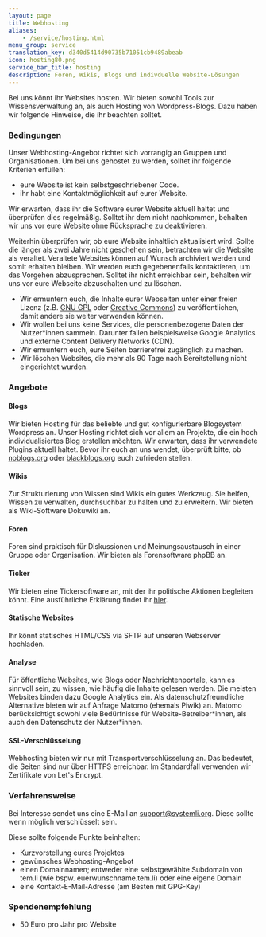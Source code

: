 ```yaml
---
layout: page
title: Webhosting
aliases:
    - /service/hosting.html
menu_group: service
translation_key: d340d5414d90735b71051cb9489abeab
icon: hosting80.png
service_bar_title: hosting
description: Foren, Wikis, Blogs und indivduelle Website-Lösungen
---
```


Bei uns könnt ihr Websites hosten. Wir bieten sowohl Tools zur Wissensverwaltung an, als auch Hosting von Wordpress-Blogs. Dazu haben wir folgende Hinweise, die ihr beachten solltet.

### Bedingungen 

Unser Webhosting-Angebot richtet sich vorrangig an Gruppen und Organisationen.
Um bei uns gehostet zu werden, solltet ihr folgende Kriterien erfüllen:

  * eure Website ist kein selbstgeschriebener Code.
  * ihr habt eine Kontaktmöglichkeit auf eurer Website.

Wir erwarten, dass ihr die Software eurer Website aktuell haltet und überprüfen dies regelmäßig. Solltet ihr dem nicht nachkommen, behalten wir uns vor eure Website ohne Rücksprache zu deaktivieren.

Weiterhin überprüfen wir, ob eure Website inhaltlich aktualisiert wird. Sollte die länger als zwei Jahre nicht geschehen sein, betrachten wir die Website als veraltet.
Veraltete Websites können auf Wunsch archiviert werden und somit erhalten bleiben. Wir werden euch gegebenenfalls kontaktieren, um das Vorgehen abzusprechen.
Solltet ihr nicht erreichbar sein, behalten wir uns vor eure Webseite abzuschalten und zu löschen. 

  * Wir ermuntern euch, die Inhalte eurer Webseiten unter einer freien Lizenz (z.B. [GNU GPL](https://www.gnu.org/licenses/gpl.html) oder [Creative Commons](https://creativecommons.org/licenses/)) zu veröffentlichen, damit andere sie weiter verwenden können.
  * Wir wollen bei uns keine Services, die personenbezogene Daten der Nutzer\*innen sammeln. Darunter fallen beispielsweise Google Analytics und externe Content Delivery Networks (CDN).
  * Wir ermuntern euch, eure Seiten barrierefrei zugänglich zu machen.
  * Wir löschen Websites, die mehr als 90 Tage nach Bereitstellung nicht eingerichtet wurden.

### Angebote

#### Blogs

Wir bieten Hosting für das beliebte und gut konfigurierbare Blogsystem Wordpress an. Unser Hosting richtet sich vor allem an Projekte, die ein hoch individualisiertes Blog erstellen möchten.
Wir erwarten, dass ihr verwendete Plugins aktuell haltet.
Bevor ihr euch an uns wendet, überprüft bitte, ob [noblogs.org](https://noblogs.org) oder [blackblogs.org](https://blackblogs.org) euch zufrieden stellen.

#### Wikis

Zur Strukturierung von Wissen sind Wikis ein gutes Werkzeug. Sie helfen, Wissen zu verwalten, durchsuchbar zu halten und zu erweitern. Wir bieten als Wiki-Software Dokuwiki an.  

#### Foren

Foren sind praktisch für Diskussionen und Meinungsaustausch in einer Gruppe oder Organisation. Wir bieten als Forensoftware phpBB an.

#### Ticker

Wir bieten eine Tickersoftware an, mit der ihr politische Aktionen begleiten könnt. Eine ausführliche Erklärung findet ihr [hier](/service/ticker). 

#### Statische Websites

Ihr könnt statisches HTML/CSS via SFTP auf unseren Webserver hochladen.

#### Analyse

Für öffentliche Websites, wie Blogs oder Nachrichtenportale, kann es sinnvoll sein, zu wissen, wie häufig die Inhalte gelesen werden. Die meisten Websites binden dazu Google Analytics ein. Als datenschutzfreundliche Alternative bieten wir auf Anfrage Matomo (ehemals Piwik) an. Matomo berücksichtigt sowohl viele Bedürfnisse für Website-Betreiber\*innen, als auch den Datenschutz der Nutzer\*innen.

#### SSL-Verschlüsselung

Webhosting bieten wir nur mit Transportverschlüsselung an. Das bedeutet, die Seiten sind nur über HTTPS erreichbar.
Im Standardfall verwenden wir Zertifikate von Let's Encrypt.

### Verfahrensweise

Bei Interesse sendet uns eine E-Mail an [support@systemli.org](mailto:support@systemli.org).  Diese sollte wenn möglich verschlüsselt sein.

Diese sollte folgende Punkte beinhalten:

  * Kurzvorstellung eures Projektes
  * gewünsches Webhosting-Angebot
  * einen Domainnamen; entweder eine selbstgewählte Subdomain von tem.li (wie bspw.  euerwunschname.tem.li) oder eine eigene Domain
  * eine Kontakt-E-Mail-Adresse (am Besten mit GPG-Key)

### Spendenempfehlung

 * 50 Euro pro Jahr  pro Website

